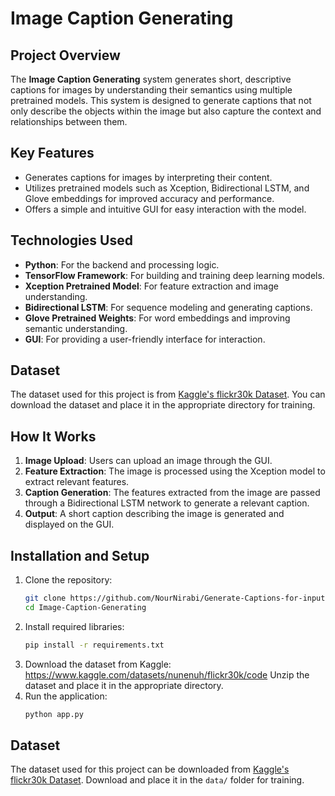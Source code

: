 # Image Caption Generating

## Project Overview  
The **Image Caption Generating** system generates short, descriptive captions for images by understanding their semantics using multiple pretrained models. This system is designed to generate captions that not only describe the objects within the image but also capture the context and relationships between them.

## Key Features  
- Generates captions for images by interpreting their content.  
- Utilizes pretrained models such as Xception, Bidirectional LSTM, and Glove embeddings for improved accuracy and performance.  
- Offers a simple and intuitive GUI for easy interaction with the model.  

## Technologies Used  
- **Python**: For the backend and processing logic.  
- **TensorFlow Framework**: For building and training deep learning models.  
- **Xception Pretrained Model**: For feature extraction and image understanding.  
- **Bidirectional LSTM**: For sequence modeling and generating captions.  
- **Glove Pretrained Weights**: For word embeddings and improving semantic understanding.  
- **GUI**: For providing a user-friendly interface for interaction.

## Dataset  
The dataset used for this project is from [Kaggle's flickr30k Dataset](https://www.kaggle.com/datasets/hsankesara/flickr-image-dataset). You can download the dataset and place it in the appropriate directory for training.

## How It Works  
1. **Image Upload**: Users can upload an image through the GUI.  
2. **Feature Extraction**: The image is processed using the Xception model to extract relevant features.  
3. **Caption Generation**: The features extracted from the image are passed through a Bidirectional LSTM network to generate a relevant caption.  
4. **Output**: A short caption describing the image is generated and displayed on the GUI.

## Installation and Setup  
1. Clone the repository:  
   ```bash  
   git clone https://github.com/NourNirabi/Generate-Captions-for-input-image-with-different-models.git
   cd Image-Caption-Generating  
2. Install required libraries:
   ```bash
   pip install -r requirements.txt  
3. Download the dataset from Kaggle:
   https://www.kaggle.com/datasets/nunenuh/flickr30k/code
   Unzip the dataset and place it in the appropriate directory.
4. Run the application:
   ```bash
   python app.py
## Dataset
The dataset used for this project can be downloaded from [Kaggle's flickr30k Dataset](https://www.kaggle.com/datasets/hsankesara/flickr-image-dataset). Download and place it in the `data/` folder for training.

